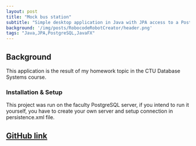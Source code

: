 ```yaml
---
layout: post
title: "Mock bus station"
subtitle: "Simple desktop application in Java with JPA access to a PostgreSQL database"
background: '/img/posts/RobocodeRobotCreator/header.png'
tags: "Java,JPA,PostgreSQL,JavaFX"
---
```

## Background

This application is the result of my homework topic in the CTU Database Systems course.

### Installation & Setup
This project was run on the faculty PostgreSQL server, if you intend to run it yourself, you have to create your own server and setup connection in persistence.xml file. 

## [GitHub link](https://github.com/zdenduk/MockBusStation)

